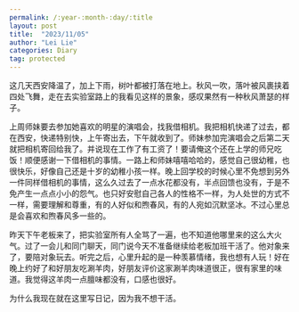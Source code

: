 ```yaml
---
permalink: /:year-:month-:day/:title
layout: post
title:  "2023/11/05"
author: "Lei Lie"
categories: Diary
tag: protected
---
```


这几天西安降温了，加上下雨，树叶都被打落在地上。秋风一吹，落叶被风裹挟着四处飞舞，走在去实验室路上的我看见这样的景象，感叹果然有一种秋风萧瑟的样子。

上周师妹要去参加她喜欢的明星的演唱会，找我借相机。我把相机快递了过去，都在西安，快递特别快，上午寄出去，下午就收到了。师妹参加完演唱会之后第二天就把相机寄回给我了。并说现在工作了有工资了！要请俺这个还在上学的师兄吃饭！顺便感谢一下借相机的事情。一路上和师妹嘻嘻哈哈的，感觉自己很幼稚，也很快乐，好像自己还是十岁的幼稚小孩一样。晚上回学校的时候心里不免想到另外一件同样借相机的事情，这么久过去了一点水花都没有，半点回馈也没有，于是不免产生一点点小小的怨气。也只好安慰自己各人的性格不一样，为人处世的方式不一样，需要理解和尊重，有的人好似和煦春风，有的人宛如沉默坚冰。不过心里总是会喜欢和煦春风多一些的。

昨天下午老板来了，把实验室所有人全骂了一遍，也不知道他哪里来的这么大火气。过了一会儿和同门聊天，同门说今天不准备继续给老板加班干活了。他对象来了，要陪对象玩去。听完之后，心里升起的是一种羡慕情绪，我也想有人玩！好在晚上约好了和好朋友吃涮羊肉，好朋友评价这家涮羊肉味道很正，很有家里的味道。我觉得这羊肉一点膻味都没有，口感也很好。

为什么我现在就在这里写日记，因为我不想干活。

